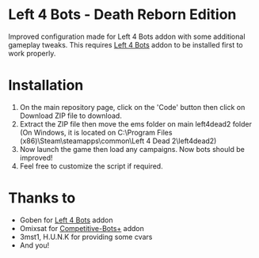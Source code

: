 # Left 4 Bots - Death Reborn Edition
Improved configuration made for Left 4 Bots addon with some additional gameplay tweaks. This requires [Left 4 Bots](https://steamcommunity.com/sharedfiles/filedetails/?id=2279814689) addon to be installed first to work properly.

# Installation
1. On the main repository page, click on the 'Code' button then click on Download ZIP file to download.
2. Extract the ZIP file then move the ems folder on main left4dead2 folder (On Windows, it is located on C:\Program Files (x86)\Steam\steamapps\common\Left 4 Dead 2\left4dead2)
3. Now launch the game then load any campaigns. Now bots should be improved!
4. Feel free to customize the script if required.

# Thanks to
- Goben for [Left 4 Bots](https://steamcommunity.com/sharedfiles/filedetails/?id=2279814689) addon
- Omixsat for [Competitive-Bots+](https://steamcommunity.com/sharedfiles/filedetails/?id=655424673) addon
- 3mst1, H.U.N.K for providing some cvars
- And you!
